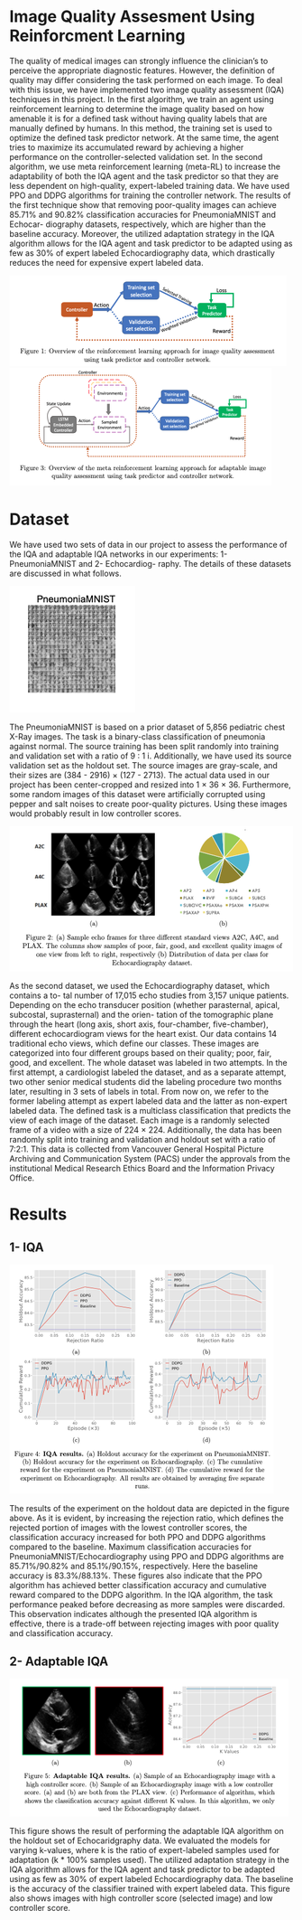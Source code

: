 # Image Quality Assesment Using Reinforcment Learning

The quality of medical images can strongly influence the clinician’s to perceive the appropriate diagnostic features. However, the definition of quality may differ considering the task performed on each image. To deal with this issue, we have implemented two image quality assessment (IQA) techniques in this project. In the first algorithm, we train an agent using reinforcement learning to determine the image quality based on how amenable it is for a defined task without having quality labels that are manually defined by humans. In this method, the training set is used to optimize the defined task predictor network. At the same time, the agent tries to maximize its accumulated reward by achieving a higher performance on the controller-selected validation set. In the second algorithm, we use meta reinforcement learning (meta-RL) to increase the adaptability of both the IQA agent and the task predictor so that they are less dependent on high-quality, expert-labeled training data. We have used PPO and DDPG algorithms for training the controller network.
The results of the first technique show that removing poor-quality images can achieve 85.71% and 90.82% classification accuracies for PneumoniaMNIST and Echocar- diography datasets, respectively, which are higher than the baseline accuracy. Moreover, the utilized adaptation strategy in the IQA algorithm allows for the IQA agent and task predictor to be adapted using as few as 30% of expert labeled Echocardiography data, which drastically reduces the need for expensive expert labeled data.

![Overview of the IQA](/Results/overview1.png)
![Overview of the Adaptable IQA](/Results/overview2.png)

# Dataset
We have used two sets of data in our project to assess the performance of the IQA and adaptable IQA networks in our experiments: 1- PneumoniaMNIST and 2- Echocardiog- raphy. The details of these datasets are discussed in what follows.

![Mnist Dataset](/Results/mnist_data.png#gh-dark-mode-only)

The PneumoniaMNIST is based on a prior dataset of 5,856 pediatric chest X-Ray images. The task is a binary-class classification of pneumonia against normal. The source training has been split randomly into training and validation set with a ratio of 9 : 1 i. Additionally, we have used its source validation set as the holdout set. The source images are gray-scale, and their sizes are (384 - 2916) × (127 - 2713). The actual data used in our project has been center-cropped and resized into 1 × 36 × 36. Furthermore, some random images of this dataset were artificially corrupted using pepper and salt noises to create poor-quality pictures. Using these images would probably result in low controller scores. 

![Echo Dataset](/Results/echo_data.png#gh-dark-mode-only)

As the second dataset, we used the Echocardiography dataset, which contains a to- tal number of 17,015 echo studies from 3,157 unique patients. Depending on the echo transducer position (whether parasternal, apical, subcostal, suprasternal) and the orien- tation of the tomographic plane through the heart (long axis, short axis, four-chamber, five-chamber), different echocardiogram views for the heart exist. Our data contains 14 traditional echo views, which define our classes. These images are categorized into four different groups based on their quality; poor, fair, good, and excellent. The whole dataset was labeled in two attempts. In the first attempt, a cardiologist labeled the dataset, and as a separate attempt, two other senior medical students did the labeling procedure two months later, resulting in 3 sets of labels in total. From now on, we refer to the former labeling attempt as expert labeled data and the latter as non-expert labeled data. The defined task is a multiclass classification that predicts the view of each image of the dataset. Each image is a randomly selected frame of a video with a size of 224 × 224. Additionally, the data has been randomly split into training and validation and holdout set with a ratio of 7:2:1. This data is collected from Vancouver General Hospital Picture Archiving and Communication System (PACS) under the approvals from the institutional Medical Research Ethics Board and the Information Privacy Office. 

# Results
## 1- IQA

![IQA Results](/Results/result1.png#gh-dark-mode-only)

The results of the experiment on the holdout data are depicted in the figure above. As it is evident, by increasing the rejection ratio, which defines the rejected portion of images with the lowest controller scores,  the classification accuracy increased for both PPO and DDPG algorithms compared to the baseline. Maximum classification accuracies for PneumoniaMNIST/Echocardiography using PPO and DDPG algorithms are 85.71%/90.82% and 85.1%/90.15%, respectively. Here the baseline accuracy is  83.3%/88.13%. These figures also indicate that the PPO algorithm has achieved better classification accuracy and cumulative reward compared to the DDPG algorithm. In the IQA algorithm, the task performance peaked before decreasing as more samples were discarded. This observation indicates although the presented IQA algorithm is effective, there is a trade-off between rejecting images with poor quality and classification accuracy.

## 2- Adaptable IQA

![Adaptable IQA Results](/Results/result2.png#gh-dark-mode-only)

This figure shows the result of performing the adaptable IQA algorithm on the holdout set of Echocaridgraphy data. We evaluated the models for varying k-values, where k is the ratio of expert-labeled samples used for adaptation (k * 100% samples used). The utilized adaptation strategy in the IQA algorithm allows for the IQA agent and task predictor to be adapted using as few as 30% of expert labeled Echocardiography data. The baseline is the accuracy of the classifier trained with expert labeled data. This figure also shows images with high controller score (selected image) and low controller score.

